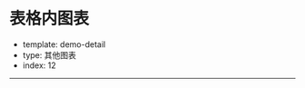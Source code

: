 # 表格内图表

- template: demo-detail
- type: 其他图表
- index: 12

----
 
<style>
  .table{
    border: 1px solid #cdcdcd;
  }
 
  .table td{
    padding: 4px 10px;
    border-left: 1px solid #cdcdcd;
    border-top: 1px solid #cdcdcd;
  }
  .table  .chart-td{
    padding: 0;
  }
 
  #c1{
    position: relative;
  }
 
  .chart-marker{
    position: absolute;
    display: block;
    width: 7px;
    height: 7px;
    border-radius: 5px;
    border: 2px solid #db4c3c;
    z-index: 10;
    background-color: #fff;
 
  }
 
  .crossLine{
    border-left: 1px solid #db4c3c;
    position: absolute;
    display: none;
    top: 34px;/*表头的高度*/
  }
</style>
 
<script>
var container = $('#c1');
var tableEl = $('<table class="table"><thead><td width="200">name</td><td>chart</td><td width="300" >time/value</td></thead><tbody></tbody></table>').appendTo('#c1');
var tbodyEl = tableEl.find('tbody');
var crossEl = $('<div class="crossLine"></div>').appendTo('#c1');
var charts = []; // 缓存所有的图表
 
// 创建行
function addRow(obj,index){
  var chartId = 'ch' + index;
  var str = '<tr><td>'+obj.name+'</td><td id="'+chartId+'" class="chart-td"></td><td> </td></tr>';
  $(str).appendTo(tbodyEl);
  var chart = createChart(chartId,obj.subData);
  charts.push(chart);
}
// 创建图表
function createChart(id,data) {
  var chart = new G2.Chart({
    id: id,
    width: 400,
    height: 80,
    animate: false,
    plotCfg: {
      margin: 0
    }
  });
  var defs = {
    'timestamp': {type: 'time',mask: 'yy-mm-dd HH:MM:ss'},
    'value': {nice: false}
  };
 
  chart.source(data,defs);
  chart.axis(false); // 隐藏坐标轴
  chart.tooltip(false);// 不显示坐标轴，自己实现坐标轴功能
 
  chart.area().position('timestamp*value').color('#db4c3c');
 
  chart.render();
  return chart;
}
 
// 根据鼠标移动的位置设置当前点的x,y信息
function setChartActive (chart,point) {
  var tipItems = chart.getTooltipItems(point); // 获取当前点的信息
  if (tipItems.length) {
    var item = tipItems[0]; //由于只有一条线
    var chartId = chart.get('id');
    $('#' + chartId).next('td').text(item.title + '/' + item.value + 'ms');
    showMarkerPoint(chart,item.point);
  }
}
 
// 获取点的相对位置
function getOffset(chartId,point) {
  var chartEl = $('#' + chartId);
  var chartOffset = chartEl.offset();
  var containerOffset = container.offset();
  var offset = {
    x: chartOffset.left - containerOffset.left - 4.5, // 半径 4.5
    y: chartOffset.top - containerOffset.top - 4.5
  };
 
  offset.x = offset.x + point.x;
  offset.y = offset.y + point.y;
  return offset;
}
 
// 显示数据对应的点
function showMarkerPoint (chart,point) {
  var chartId = chart.get('id');
  var pointId =  chartId + 'point';
  var offset = getOffset(chartId,point);
  var marker = $('#' + pointId);
  if (!marker.length) {
    marker = $('<span id="'+pointId+'" class="chart-marker"></span>').appendTo(container);
  };
  marker.css({left: offset.x,top: offset.y}); // 设置位置
  marker.show();
}
 
// 显示贯穿所有表的线
function showCrossLine (chart,point) {
  var tipItems = chart.getTooltipItems(point); // 获取当前点的信息
  if (tipItems.length) { 
    var offset = getOffset(chart.get('id'),point);
    crossEl.css({
      left: offset.x + 4.5 // 圆的半径
    });
    crossEl.height(tbodyEl.height());
    crossEl.show();
  }
}
 
// 激活指定的点，显示tooltip和贯穿的线,点是相对于画布的点
function activePoint(point) {
  for(var i = 0; i < charts.length; i++) {
    var chart = charts[i];
    setChartActive(chart,point);
  }
  showCrossLine(charts[0],point);
}

// 委托鼠标事件，在画布上移动时触发
$('#c1').delegate('canvas','mousemove',function(ev){
  //var target = ev.target;
  var point = {
    x: ev.offsetX,
    y: ev.offsetY
  };
  activePoint(point);
});
 
$.getJSON('../../static/data/table-area.json',function (data) {
  for (var i = 0; i < data.length; i++) {
    var obj = data[i];
    addRow(obj,i);
  }
 
  activePoint({ // 设置默认的点
    x: 50,
    y: 50
  });
 
});
</script>
